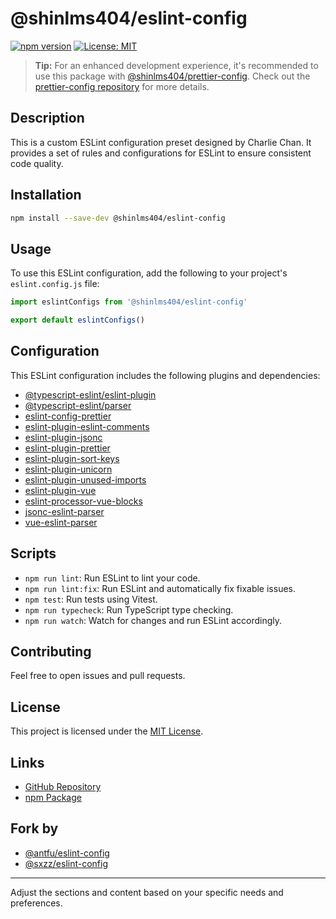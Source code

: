 # @shinlms404/eslint-config

[![npm version](https://badge.fury.io/js/%40shinlms404%2Feslint-config.svg)](https://badge.fury.io/js/%40shinlms404%2Feslint-config)
[![License: MIT](https://img.shields.io/badge/License-MIT-yellow.svg)](https://opensource.org/licenses/MIT)

> **Tip:** For an enhanced development experience, it's recommended to use this package with [@shinlms404/prettier-config](https://www.npmjs.com/package/@shinlms404/prettier-config). Check out the [prettier-config repository](https://github.com/shinlms404/prettier-config) for more details.

## Description

This is a custom ESLint configuration preset designed by Charlie Chan. It provides a set of rules and configurations for ESLint to ensure consistent code quality.

## Installation

```bash
npm install --save-dev @shinlms404/eslint-config
```

## Usage

To use this ESLint configuration, add the following to your project's `eslint.config.js` file:

```js
import eslintConfigs from '@shinlms404/eslint-config'

export default eslintConfigs()
```

## Configuration

This ESLint configuration includes the following plugins and dependencies:

- [@typescript-eslint/eslint-plugin](https://www.npmjs.com/package/@typescript-eslint/eslint-plugin)
- [@typescript-eslint/parser](https://www.npmjs.com/package/@typescript-eslint/parser)
- [eslint-config-prettier](https://www.npmjs.com/package/eslint-config-prettier)
- [eslint-plugin-eslint-comments](https://www.npmjs.com/package/eslint-plugin-eslint-comments)
- [eslint-plugin-jsonc](https://www.npmjs.com/package/eslint-plugin-jsonc)
- [eslint-plugin-prettier](https://www.npmjs.com/package/eslint-plugin-prettier)
- [eslint-plugin-sort-keys](https://www.npmjs.com/package/eslint-plugin-sort-keys)
- [eslint-plugin-unicorn](https://www.npmjs.com/package/eslint-plugin-unicorn)
- [eslint-plugin-unused-imports](https://www.npmjs.com/package/eslint-plugin-unused-imports)
- [eslint-plugin-vue](https://www.npmjs.com/package/eslint-plugin-vue)
- [eslint-processor-vue-blocks](https://www.npmjs.com/package/eslint-processor-vue-blocks)
- [jsonc-eslint-parser](https://www.npmjs.com/package/jsonc-eslint-parser)
- [vue-eslint-parser](https://www.npmjs.com/package/vue-eslint-parser)

## Scripts

- `npm run lint`: Run ESLint to lint your code.
- `npm run lint:fix`: Run ESLint and automatically fix fixable issues.
- `npm test`: Run tests using Vitest.
- `npm run typecheck`: Run TypeScript type checking.
- `npm run watch`: Watch for changes and run ESLint accordingly.

## Contributing

Feel free to open issues and pull requests.

## License

This project is licensed under the [MIT License](LICENSE).

## Links

- [GitHub Repository](https://github.com/shinlms404/eslint-config)
- [npm Package](https://www.npmjs.com/package/@shinlms404/eslint-config)

## Fork by

- [@antfu/eslint-config](https://github.com/antfu/eslint-config)
- [@sxzz/eslint-config](https://github.com/sxzz/eslint-config)

---

Adjust the sections and content based on your specific needs and preferences.
